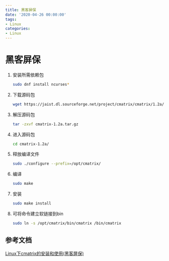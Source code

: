 ```yaml
---
title: 黑客屏保
date: '2020-04-26 00:00:00'
tags:
- Linux
categories:
- Linux
---
```

# 黑客屏保

1. 安装所需依赖包

   ```bash
   sudo dnf install ncurses*
   ```

2. 下载源码包

   ```bash
   wget https://jaist.dl.sourceforge.net/project/cmatrix/cmatrix/1.2a/cmatrix-1.2a.tar.gz
   ```

3. 解压源码包

   ```bash
   tar -zxvf cmatrix-1.2a.tar.gz
   ```

4. 进入源码包

   ```bash
   cd cmatrix-1.2a/
   ```

5. 释放编译文件

   ```bash
   sudo ./configure --prefix=/opt/cmatrix/
   ```

6. 编译

   ```bash
   sudo make
   ```

7. 安装

   ```bash
   sudo make install
   ```

8. 可将命令建立软链接到bin

   ```bash
   sudo ln -s /opt/cmatrix/bin/cmatrix /bin/cmatrix
   ```


## 参考文档

[Linux下cmatrix的安装和使用(黑客屏保)](https://www.lxh1.com/2019/12/06/linux_appendix/Linux%E4%B8%8Bcmatrix%E7%9A%84%E5%AE%89%E8%A3%85%E5%92%8C%E4%BD%BF%E7%94%A8(%E9%BB%91%E5%AE%A2%E5%B1%8F%E4%BF%9D)/)
